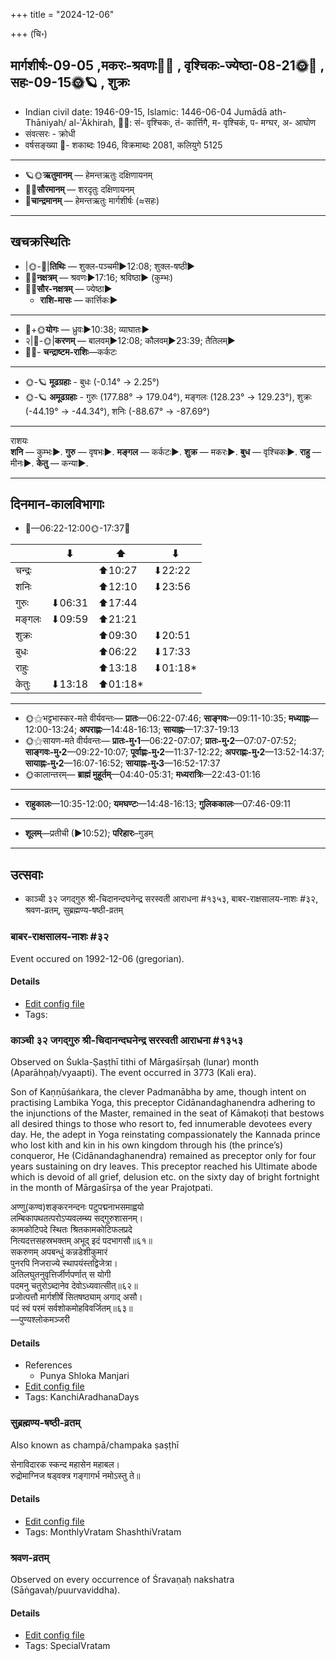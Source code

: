 +++
title = "2024-12-06"

+++
(चि॰)
## मार्गशीर्षः-09-05  ,मकरः-श्रवणः🌛🌌  ,  वृश्चिकः-ज्येष्ठा-08-21🌞🌌  ,  सहः-09-15🌞🪐  , शुक्रः
- Indian civil date: 1946-09-15, Islamic: 1446-06-04 Jumādā ath-Thāniyah/ al-ʾĀkhirah, 🌌🌞: सं- वृश्चिकः, तं- कार्त्तिगै, म- वृश्चिकं, प- मग्घर, अ- आघोण
- संवत्सरः - क्रोधी
- वर्षसङ्ख्या 🌛- शकाब्दः 1946, विक्रमाब्दः 2081, कलियुगे 5125
___________________
- 🪐🌞**ऋतुमानम्** — हेमन्तऋतुः दक्षिणायनम्
- 🌌🌞**सौरमानम्** — शरदृतुः दक्षिणायनम्
- 🌛**चान्द्रमानम्** — हेमन्तऋतुः मार्गशीर्षः (≈सहः)
___________________


## खचक्रस्थितिः
- |🌞-🌛|**तिथिः** — शुक्ल-पञ्चमी►12:08; शुक्ल-षष्ठी►  
- 🌌🌛**नक्षत्रम्** — श्रवणः►17:16; श्रविष्ठा► (कुम्भः)  
- 🌌🌞**सौर-नक्षत्रम्** — ज्येष्ठा►  
  - **राशि-मासः** — कार्त्तिकः► 
___________________
- 🌛+🌞**योगः** — ध्रुवः►10:38; व्याघातः►  
- २|🌛-🌞|**करणम्** — बालवम्►12:08; कौलवम्►23:39; तैतिलम्►  
- 🌌🌛- **चन्द्राष्टम-राशिः**—कर्कटः  
___________________
- 🌞-🪐 **मूढग्रहाः** - बुधः (-0.14° → 2.25°)
- 🌞-🪐 **अमूढग्रहाः** - गुरुः (177.88° → 179.04°), मङ्गलः (128.23° → 129.23°), शुक्रः (-44.19° → -44.34°), शनिः (-88.67° → -87.69°)
___________________
राशयः  
**शनि** — कुम्भः►. **गुरु** — वृषभः►. **मङ्गल** — कर्कटः►. **शुक्र** — मकरः►. **बुध** — वृश्चिकः►. **राहु** — मीनः►. **केतु** — कन्या►. 
___________________


## दिनमान-कालविभागाः
- 🌅—06:22-12:00🌞-17:37🌇  

|      |⬇     |⬆     |⬇     |
|------|-----|-----|------|
|चन्द्रः|     |⬆10:27 |⬇22:22 |
|शनिः   |     |⬆12:10 |⬇23:56 |
|गुरुः  |⬇06:31 |⬆17:44 |     |
|मङ्गलः |⬇09:59 |⬆21:21 |     |
|शुक्रः |     |⬆09:30 |⬇20:51 |
|बुधः   |     |⬆06:22 |⬇17:33 |
|राहुः  |     |⬆13:18 |⬇01:18*|
|केतुः  |⬇13:18 |⬆01:18*|     |
___________________
- 🌞⚝भट्टभास्कर-मते वीर्यवन्तः— **प्रातः**—06:22-07:46; **साङ्गवः**—09:11-10:35; **मध्याह्नः**—12:00-13:24; **अपराह्णः**—14:48-16:13; **सायाह्नः**—17:37-19:13  
- 🌞⚝सायण-मते वीर्यवन्तः— **प्रातः-मु॰1**—06:22-07:07; **प्रातः-मु॰2**—07:07-07:52; **साङ्गवः-मु॰2**—09:22-10:07; **पूर्वाह्णः-मु॰2**—11:37-12:22; **अपराह्णः-मु॰2**—13:52-14:37; **सायाह्नः-मु॰2**—16:07-16:52; **सायाह्नः-मु॰3**—16:52-17:37  
- 🌞कालान्तरम्— **ब्राह्मं मुहूर्तम्**—04:40-05:31; **मध्यरात्रिः**—22:43-01:16  
___________________
- **राहुकालः**—10:35-12:00; **यमघण्टः**—14:48-16:13; **गुलिककालः**—07:46-09:11  
___________________
- **शूलम्**—प्रतीची (►10:52); **परिहारः**–गुडम्  
___________________

## उत्सवाः
- काञ्ची ३२ जगद्गुरु श्री-चिदानन्दघनेन्द्र सरस्वती आराधना #१३५३, बाबर-राक्षसालय-नाशः #३२, श्रवण-व्रतम्, सुब्रह्मण्य-षष्ठी-व्रतम्
### बाबर-राक्षसालय-नाशः #३२

Event occured on 1992-12-06 (gregorian). 



#### Details
- [Edit config file](https://github.com/jyotisham/adyatithi/blob/master/mahApuruSha/xatra-later/gregorian/day/12/06/bAbri-mosque-demolition.toml)
- Tags: 


### काञ्ची ३२ जगद्गुरु श्री-चिदानन्दघनेन्द्र सरस्वती आराधना #१३५३

Observed on Śukla-Ṣaṣṭhī tithi of Mārgaśīrṣaḥ (lunar) month (Aparāhṇaḥ/vyaapti). The event occurred in 3773 (Kali era).  


Son of Kaṇṇūśaṅkara, the clever Padmanābha by ame, though intent on practising Lambika Yoga, this preceptor Cidānandaghanendra adhering to the injunctions of the Master, remained in the seat of Kāmakoṭi that bestows all desired things to those who resort to, fed innumerable devotees every day. He, the adept in Yoga reinstating compassionately the Kannada prince who lost kith and kin in his own kingdom through his (the prince’s) conqueror, He (Cidānandaghanendra) remained as preceptor only for four years sustaining on dry leaves. This preceptor reached his Ultimate abode which is devoid of all grief, delusion etc. on the sixty day of bright fortnight in the month of Mārgaśīrṣa of the year Prajotpati.

अण्णु(कण्व)शङ्करनन्दनः पटुपद्मनाभसमाह्वयो  
लम्बिकापथतत्परोऽप्यवलम्ब्य सद्गुरुशासनम्।  
कामकोटिपदे स्थितः श्रितकामकोटिफलप्रदे  
नित्यदत्तसहस्रभक्तम् अभूद् इदं पदभागसौ॥६१॥  
सकरुणम् अपबन्धुं कन्नडेशीकुमारं  
पुनरपि निजराज्ये स्थापयंस्तद्विजेत्रा।  
अतिलघुतनुवृत्तिर्जीर्णपर्णात् स योगी  
पदमनु चतुरोऽब्दानेव देवोऽध्यवात्सीत्॥६२॥  
प्रजोत्पत्तौ मार्गशीर्षे सितषष्ठ्याम् अगाद् असौ।  
पदं स्वं परमं सर्वशोकमोहविवर्जितम्॥६३॥  
—पुण्यश्लोकमञ्जरी



#### Details
- References
  - Punya Shloka Manjari
- [Edit config file](https://github.com/jyotisham/adyatithi/blob/master/mahApuruSha/kAnchI-maTha/lunar_month/tithi/09/06/kAJcI_32_jagadguru_zrI~cidAnandaghanEndra_sarasvatI_ArAdhanA.toml)
- Tags: KanchiAradhanaDays


### सुब्रह्मण्य-षष्ठी-व्रतम्



Also known as champā/champaka ṣaṣṭhī

सेनाविदारक स्कन्द महासेन महाबल।  
रुद्रोमाग्निज षड्वक्त्र गङ्गागर्भ नमोऽस्तु ते॥



#### Details
- [Edit config file](https://github.com/jyotisham/adyatithi/blob/master/devatA/kaumAra/description_only/subrahmaNya-SaSThI-vratam.toml)
- Tags: MonthlyVratam ShashthiVratam


### श्रवण-व्रतम्

Observed on every occurrence of Śravaṇaḥ nakshatra (Sāṅgavaḥ/puurvaviddha). 



#### Details
- [Edit config file](https://github.com/jyotisham/adyatithi/blob/master/general/sidereal_solar_month/nakshatra/00/22/zravaNa-vratam.toml)
- Tags: SpecialVratam


